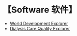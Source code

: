 # 【Software 软件】

- [World Development Explorer](http://www.worlddev.xyz)
- [Dialysis Care Quality Explorer](https://public.tableau.com/profile/wcj365)